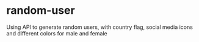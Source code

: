 # random-user

Using API to generate random users, with country flag, social media icons and different colors for male and female
